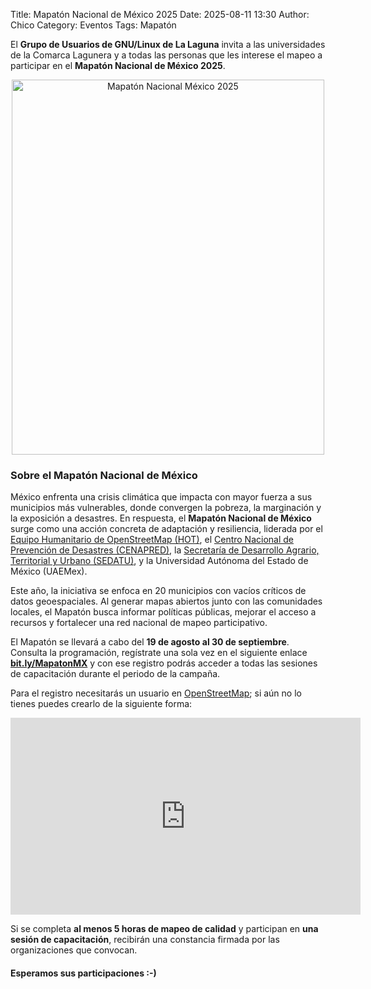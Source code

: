 Title: Mapatón Nacional de México 2025
Date: 2025-08-11 13:30
Author: Chico
Category: Eventos
Tags: Mapatón

El __Grupo de Usuarios de GNU/Linux de La Laguna__ invita a las universidades de la Comarca Lagunera y a todas las personas que les interese el mapeo a participar en el __Mapatón Nacional de México 2025__.

<!-- break -->

<center>
<a href="2025-08-11-Mapaton-Nacional-Mexico-2025/Mapaton_Nacional_de_Mexico_VF.png"><img class="img-fluid" src="{attach}2025-08-11-Mapaton-Nacional-Mexico-2025/Mapaton_Nacional_de_Mexico_VF.png" alt="Mapatón Nacional México 2025" width="500" height="600"></a>
<br />
</center>

### Sobre el Mapatón Nacional de México

México enfrenta una crisis climática que impacta con mayor fuerza a sus municipios más vulnerables, donde convergen la pobreza, la marginación y la exposición a desastres. En respuesta, el __Mapatón Nacional de México__ surge como una acción concreta de adaptación y resiliencia, liderada por el [Equipo Humanitario de OpenStreetMap (HOT)](http://hotosm.org), el [Centro Nacional de Prevención de Desastres (CENAPRED)](https://www.gob.mx/cenapred), la [Secretaría de Desarrollo Agrario, Territorial y Urbano (SEDATU)](https://www.gob.mx/sedatu), y la Universidad Autónoma del Estado de México (UAEMex).

Este año, la iniciativa se enfoca en 20 municipios con vacíos críticos de datos geoespaciales. Al generar mapas abiertos junto con las comunidades locales, el Mapatón busca informar políticas públicas, mejorar el acceso a recursos y fortalecer una red nacional de mapeo participativo.

El Mapatón se llevará a cabo del __19 de agosto al 30 de septiembre__. Consulta la programación, regístrate una sola vez en el siguiente enlace __[bit.ly/MapatonMX](bit.ly/MapatonMX)__ y con ese registro podrás acceder a todas las sesiones de capacitación durante el periodo de la campaña.

Para el registro necesitarás un usuario en [OpenStreetMap](https://www.openstreetmap.org/); si aún no lo tienes puedes crearlo de la siguiente forma:

<iframe width="560" height="315" src="https://www.youtube.com/embed/2_4ep7GMs3U?si=tZl-raKNw-6Kp16x" title="YouTube video player" frameborder="0" allow="accelerometer; autoplay; clipboard-write; encrypted-media; gyroscope; picture-in-picture; web-share" referrerpolicy="strict-origin-when-cross-origin" allowfullscreen></iframe>
<br />

Si se completa __al menos 5 horas de mapeo de calidad__ y participan en __una sesión de capacitación__, recibirán una constancia firmada por las organizaciones que convocan.

#### Esperamos sus participaciones :-)

